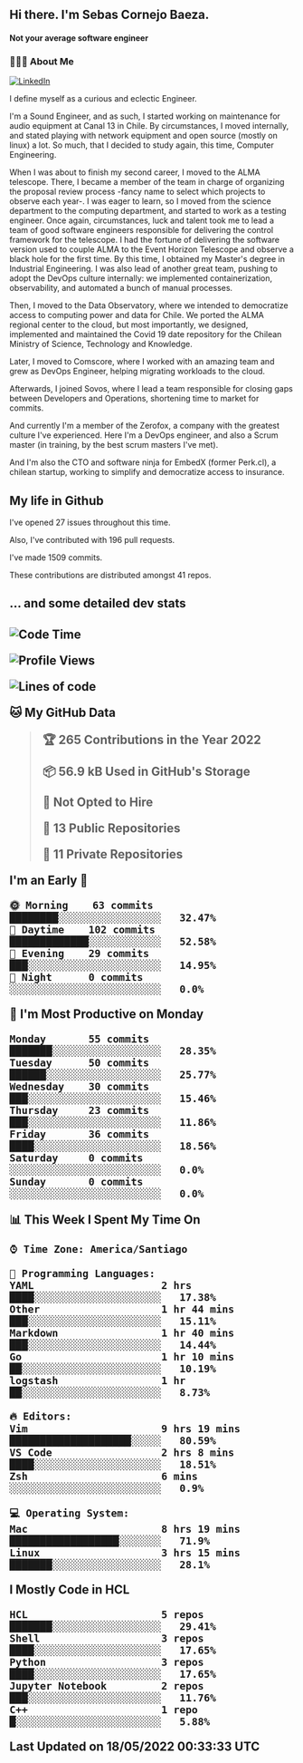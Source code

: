 <h2> Hi there.  I'm Sebas Cornejo Baeza.</h2>
<h4> Not your average software engineer</h4>
<h3> 👨🏻‍💻 About Me </h3>
<a href="http://linkedin.com/in/sebastian-cornejo-baeza/"><img alt="LinkedIn" src="https://img.shields.io/badge/Sebas%20Cornejo%20-informational?style=appveyor&logo=linkedin"></a>


I define myself as a curious and eclectic Engineer.

I'm a Sound Engineer, and as such, I started working on maintenance for audio equipment at Canal 13 in Chile.
By circumstances, I moved internally, and stated playing with network equipment and open source (mostly on linux) 
a lot. So much, that I decided to study again, this time, Computer Engineering.

When I was about to finish my second career, I moved to the ALMA telescope. There, I became a member of the team
in charge of organizing the proposal review process -fancy name to select which projects to observe each year-. 
I was eager to learn, so I moved from the science department to the computing department, and started to work as 
a testing engineer. Once again, circumstances, luck and talent took me to lead a team of good software engineers 
responsible for delivering the control framework for the telescope. I had the fortune of delivering the software
version used to couple ALMA to the Event Horizon Telescope and observe a black hole for the first time.
By this time, I obtained my Master's degree in Industrial Engineering.
I was also lead of another great team, pushing to adopt the DevOps culture internally: we implemented containerization, observability, and automated a bunch of manual processes.

Then, I moved to the Data Observatory, where we intended to democratize access to computing power
and data for Chile. We ported the ALMA regional center to the cloud, but most importantly, we designed, implemented
and maintained the Covid 19 date repository for the Chilean Ministry of Science, Technology and Knowledge.

Later, I moved to Comscore, where I worked with an amazing team and grew as DevOps Engineer, helping migrating workloads to the cloud.

Afterwards, I joined Sovos, where I lead a team responsible for closing gaps between Developers and Operations, shortening time to market for commits.

And currently I'm a member of the Zerofox, a company with the greatest culture I've experienced. Here I'm a DevOps
engineer, and also a Scrum master (in training, by the best scrum masters I've met).
 
And I'm also the CTO and software ninja for EmbedX (former Perk.cl), a chilean startup, working to simplify and democratize access to insurance.

<h2> My life in Github </h2>

I've opened 27 issues throughout this time.

Also, I've contributed with 196 pull requests.

I've made 1509 commits.

These contributions are distributed amongst 41 repos.

<h2>... and some detailed dev stats<h2>

<!--START_SECTION:waka-->
![Code Time](http://img.shields.io/badge/Code%20Time-15%20hrs%2051%20mins-blue)

![Profile Views](http://img.shields.io/badge/Profile%20Views-126-blue)

![Lines of code](https://img.shields.io/badge/From%20Hello%20World%20I%27ve%20Written-603%20Thousand%20lines%20of%20code-blue)

**🐱 My GitHub Data** 

> 🏆 265 Contributions in the Year 2022
 > 
> 📦 56.9 kB Used in GitHub's Storage 
 > 
> 🚫 Not Opted to Hire
 > 
> 📜 13 Public Repositories 
 > 
> 🔑 11 Private Repositories  
 > 
**I'm an Early 🐤** 

```text
🌞 Morning    63 commits     ████████░░░░░░░░░░░░░░░░░   32.47% 
🌆 Daytime    102 commits    █████████████░░░░░░░░░░░░   52.58% 
🌃 Evening    29 commits     ███░░░░░░░░░░░░░░░░░░░░░░   14.95% 
🌙 Night      0 commits      ░░░░░░░░░░░░░░░░░░░░░░░░░   0.0%

```
📅 **I'm Most Productive on Monday** 

```text
Monday       55 commits     ███████░░░░░░░░░░░░░░░░░░   28.35% 
Tuesday      50 commits     ██████░░░░░░░░░░░░░░░░░░░   25.77% 
Wednesday    30 commits     ███░░░░░░░░░░░░░░░░░░░░░░   15.46% 
Thursday     23 commits     ███░░░░░░░░░░░░░░░░░░░░░░   11.86% 
Friday       36 commits     ████░░░░░░░░░░░░░░░░░░░░░   18.56% 
Saturday     0 commits      ░░░░░░░░░░░░░░░░░░░░░░░░░   0.0% 
Sunday       0 commits      ░░░░░░░░░░░░░░░░░░░░░░░░░   0.0%

```


📊 **This Week I Spent My Time On** 

```text
⌚︎ Time Zone: America/Santiago

💬 Programming Languages: 
YAML                     2 hrs               ████░░░░░░░░░░░░░░░░░░░░░   17.38% 
Other                    1 hr 44 mins        ███░░░░░░░░░░░░░░░░░░░░░░   15.11% 
Markdown                 1 hr 40 mins        ███░░░░░░░░░░░░░░░░░░░░░░   14.44% 
Go                       1 hr 10 mins        ██░░░░░░░░░░░░░░░░░░░░░░░   10.19% 
logstash                 1 hr                ██░░░░░░░░░░░░░░░░░░░░░░░   8.73%

🔥 Editors: 
Vim                      9 hrs 19 mins       ████████████████████░░░░░   80.59% 
VS Code                  2 hrs 8 mins        ████░░░░░░░░░░░░░░░░░░░░░   18.51% 
Zsh                      6 mins              ░░░░░░░░░░░░░░░░░░░░░░░░░   0.9%

💻 Operating System: 
Mac                      8 hrs 19 mins       ██████████████████░░░░░░░   71.9% 
Linux                    3 hrs 15 mins       ███████░░░░░░░░░░░░░░░░░░   28.1%

```

**I Mostly Code in HCL** 

```text
HCL                      5 repos             ███████░░░░░░░░░░░░░░░░░░   29.41% 
Shell                    3 repos             ████░░░░░░░░░░░░░░░░░░░░░   17.65% 
Python                   3 repos             ████░░░░░░░░░░░░░░░░░░░░░   17.65% 
Jupyter Notebook         2 repos             ███░░░░░░░░░░░░░░░░░░░░░░   11.76% 
C++                      1 repo              █░░░░░░░░░░░░░░░░░░░░░░░░   5.88%

```



 Last Updated on 18/05/2022 00:33:33 UTC
<!--END_SECTION:waka-->
